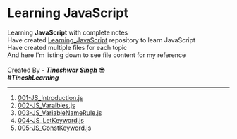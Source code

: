 # Learning JavaScript
Learning **JavaScript** with complete notes
<br/>
Have created [Learning_JavaScript](https://github.com/tineshwar-singh/Learning_JavaScript) repository to learn JavaScript
<br/> Have created multiple files for each topic 
<br/> And here I'm listing down to see file content for my reference
<br/>
<br/> Created By - ***Tineshwar Singh*** 😎 
<br/> ***#TineshLearning***

---
001. [001-JS_Introduction.js](https://github.com/tineshwar-singh/Learning_JavaScript/blob/master/JavaScript/001-JS_Introduction.js) 
002. [002-JS_Varaibles.js](https://github.com/tineshwar-singh/Learning_JavaScript/blob/master/JavaScript/002-JS_Varaibles.js) 
003. [003-JS_VariableNameRule.js](https://github.com/tineshwar-singh/Learning_JavaScript/blob/master/JavaScript/003-JS_VariableNameRule.js) 
004. [004-JS_LetKeyword.js](https://github.com/tineshwar-singh/Learning_JavaScript/blob/master/JavaScript/004-JS_LetKeyword.js) 
005. [005-JS_ConstKeyword.js](https://github.com/tineshwar-singh/Learning_JavaScript/blob/master/JavaScript/005-JS_ConstKeyword.js) 
